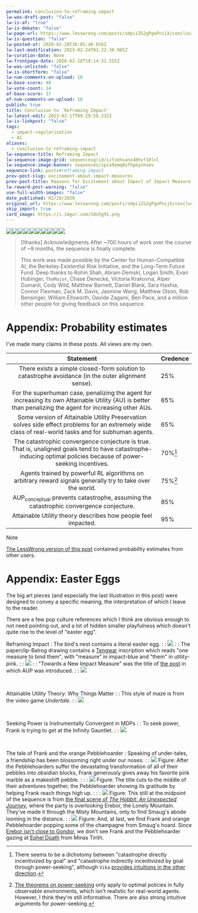 ```yaml
---
permalink: conclusion-to-reframing-impact
lw-was-draft-post: "false"
lw-is-af: "true"
lw-is-debate: "false"
lw-page-url: https://www.lesswrong.com/posts/sHpiiZS2gPgoPnijX/conclusion-to-reframing-impact
lw-is-question: "false"
lw-posted-at: 2020-02-28T16:05:40.656Z
lw-last-modification: 2023-02-24T01:22:38.985Z
lw-curation-date: None
lw-frontpage-date: 2020-02-28T19:14:32.555Z
lw-was-unlisted: "false"
lw-is-shortform: "false"
lw-num-comments-on-upload: 18
lw-base-score: 40
lw-vote-count: 14
af-base-score: 17
af-num-comments-on-upload: 18
publish: true
title: Conclusion to 'Reframing Impact'
lw-latest-edit: 2023-02-17T09:29:58.232Z
lw-is-linkpost: "false"
tags:
  - impact-regularization
  - AI
aliases:
  - conclusion-to-reframing-impact
lw-sequence-title: Reframing Impact
lw-sequence-image-grid: sequencesgrid/izfzehxanx48hvf10lnl
lw-sequence-image-banner: sequences/zpia9omq0zfhpeyshvev
sequence-link: posts#reframing-impact
prev-post-slug: excitement-about-impact-measures
prev-post-title: Reasons for Excitement about Impact of Impact Measure Research
lw-reward-post-warning: "false"
use-full-width-images: "false"
date_published: 02/28/2020
original_url: https://www.lesswrong.com/posts/sHpiiZS2gPgoPnijX/conclusion-to-reframing-impact
skip_import: true
card_image: https://i.imgur.com/C0o5g91.png
---
```

![](https://assets.turntrout.com/static/images/posts/pbmk8ndyip6nyu4ntf6z.avif)![](https://assets.turntrout.com/static/images/posts/icddpmwoxx5ftcysxo8k.avif)![](https://assets.turntrout.com/static/images/posts/mxhzcdashtl5euloeolx.avif)![](https://assets.turntrout.com/static/images/posts/d1mqg6p4ghuweu4sth5u.avif)![](https://assets.turntrout.com/static/images/posts/veypvrfwfr1xwwz4zx8m.avif)![](https://assets.turntrout.com/static/images/posts/qanem2tu332ayspkhutk.avif)![](https://assets.turntrout.com/static/images/posts/lza8s3ncwyioba7gn5kc.avif)![](https://assets.turntrout.com/static/images/posts/h14cfepf9ggi4hnx6ub1.avif)![](https://assets.turntrout.com/static/images/posts/w4iaoloixtlxhc26zy67.avif)![](https://assets.turntrout.com/static/images/posts/sr4u489gcv8jfltydthi.avif)

> [!thanks] Acknowledgments
> After ~700 hours of work over the course of ~9 months, the sequence is finally complete.
> 
> This work was made possible by the Center for Human-Compatible AI, the Berkeley Existential Risk Initiative, and the Long-Term Future Fund. Deep thanks to Rohin Shah, Abram Demski, Logan Smith, Evan Hubinger, `TheMajor`, Chase Denecke, Victoria Krakovna, Alper Dumanli, Cody Wild, Matthew Barnett, Daniel Blank, Sara Haxhia, Connor Flexman, Zack M. Davis, Jasmine Wang, Matthew Olson, Rob Bensinger, William Ellsworth, Davide Zagami, Ben Pace, and a million other people for giving feedback on this sequence.


# Appendix: Probability estimates

I've made many claims in these posts. All views are my own.

| Statement | Credence |
|:---------:|:---------|
| There exists a simple closed-form solution to catastrophe avoidance (in the outer alignment sense). | 25% |
| For the superhuman case, penalizing the agent for increasing its own Attainable Utility (AU) is better than penalizing the agent for increasing other AUs. | 65% |
| Some version of Attainable Utility Preservation solves side effect problems for an extremely wide class of real-world tasks and for subhuman agents. | 65% |
| The catastrophic convergence conjecture is true. That is, unaligned goals tend to have catastrophe-inducing optimal policies because of power-seeking incentives. | 70%[^ccc] |
| Agents trained by powerful RL algorithms on arbitrary reward signals generally try to take over the world. | 75%[^power] |
| AUP<sub>conceptual</sub> prevents catastrophe, assuming the catastrophic convergence conjecture. | 85% |
| Attainable Utility theory describes how people feel impacted. | 95% |

[^power]: [The theorems on power-seeking](https://arxiv.org/abs/1912.01683) only apply to optimal policies in fully observable environments, which isn't realistic for real-world agents. However, I think they're still informative. There are also strong intuitive arguments for power-seeking.

[^ccc]: There seems to be a dichotomy between "catastrophe directly incentivized by goal" and "catastrophe indirectly incentivized by goal through power-seeking", although `Vika` [provides intuitions in the other direction](https://www.lesswrong.com/posts/sHpiiZS2gPgoPnijX/conclusion-to-reframing-impact?commentId=6sxBzsh8yfwnPk4iH#6sxBzsh8yfwnPk4iH).

> [!note]
> [The LessWrong version of this post](https://www.lesswrong.com/posts/sHpiiZS2gPgoPnijX/conclusion-to-reframing-impact) contained probability estimates from other users. 


# Appendix: Easter Eggs

The big art pieces (and especially the last illustration in this post) were designed to convey a specific meaning, the interpretation of which I leave to the reader.

There are a few pop culture references which I think are obvious enough to not need pointing out, and a lot of hidden smaller playfulness which doesn't quite rise to the level of "easter egg".

Reframing Impact
: The bird's nest contains a literal easter egg.
: 
: ![](https://assets.turntrout.com/static/images/posts/hdlkd44jvawsxgpthbgi.avif)
: 
: The paperclip-Balrog drawing contains a [Tengwar](https://en.wikipedia.org/wiki/Tengwar) inscription which reads "one measure to bind them", with "measure" in impact-blue and "them" in utility-pink.
: 
: ![](https://assets.turntrout.com/static/images/posts/v7pzpzvi342b3svksbag.avif)
: 
: "Towards a New Impact Measure" was the title of [the post](/towards-a-new-impact-measure) in which AUP was introduced.
: 
: ![](https://assets.turntrout.com/static/images/posts/ynwdidys1i7yopyqerfh.avif)

<br/>

Attainable Utility Theory: Why Things Matter
: 
: This style of maze is from the video game _Undertale_.
: 
: ![](https://assets.turntrout.com/static/images/posts/olz9peoa2krvvorlgdn8.avif)

<br/>

Seeking Power is Instrumentally Convergent in MDPs
: 
: To seek power, Frank is trying to get at the Infinity Gauntlet.
: 
: ![](https://assets.turntrout.com/static/images/posts/pdqrmsxtawdzt2c7idez.avif)

<br/>

The tale of Frank and the orange Pebblehoarder
: Speaking of under-tales, a friendship has been blossoming right under our noses:
: 
: ![](https://assets.turntrout.com/static/images/posts/dfog9czq2wdboz8m0dpv.avif)
Figure: After the Pebblehoarders suffer the devastating transformation of all of their pebbles into obsidian blocks, Frank generously gives away his favorite pink marble as a makeshift pebble.
: 
: 
: ![](https://assets.turntrout.com/static/images/posts/id8zdpzvvjsyyi9a9hfe.avif)
Figure: The title cuts to the middle of their adventures together, the Pebblehoarder showing its gratitude by helping Frank reach things high up.
: 
: 
: ![](https://assets.turntrout.com/static/images/posts/mx5gc86qpthgbzeypfw9.avif)
Figure: This still at the midpoint of the sequence is from [the final scene of _The Hobbit: An Unexpected Journey_](https://www.youtube.com/watch?v=KEegn1R601M), where the party is overlooking Erebor, the Lonely Mountain. They've made it through the Misty Mountains, only to find Smaug's abode looming in the distance.
: 
: ![](https://assets.turntrout.com/static/images/posts/jdcmcy4bzxggxdallwok.avif)
Figure: And, at last, we find Frank and orange Pebblehoarder popping some of the champagne from Smaug's hoard. Since [Erebor isn't close to Gondor](https://assets.turntrout.com/static/images/posts/Map-of-Middle-Earth-lord-of-the-rings-2329809-1600-1200.avif), we don't see Frank and the Pebblehoarder gazing at [Ephel Dúath](https://en.wikipedia.org/wiki/Mordor#Geography) from Minas Tirith.
